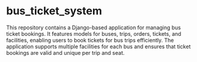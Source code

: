 # bus_ticket_system
This repository contains a Django-based application for managing bus ticket bookings. It features models for buses, trips, orders, tickets, and facilities, enabling users to book tickets for bus trips efficiently. The application supports multiple facilities for each bus and ensures that ticket bookings are valid and unique per trip and seat.
